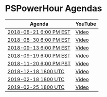 # PSPowerHour Agendas

| Agenda | YouTube |
| ------ | ------- |
| [2018-08-21 6:00 PM EST](materials/2018-08-21) | [Video](https://www.youtube.com/watch?v=fDQvdIEda_c) |
| [2018-08-30 6:00 PM EST](materials/2018-08-30) | [Video](https://www.youtube.com/watch?v=3Yq4sVWJrWo) |
| [2018-09-13 6:00 PM EST](materials/2018-09-13) | [Video](https://www.youtube.com/watch?v=sRdoCrA-PnU) |
| [2018-09-19 6:00 PM EST](materials/2018-09-19) | [Video](https://www.youtube.com/watch?v=UTuwnDtaTWQ) |
| [2018-11-20 6:00 PM PST](materials/2018-11-20) | [Video](https://www.youtube.com/watch?v=kt-nrHbgTns) |
| [2018-12-18 1800 UTC](materials/2018-12-18) | [Video](https://www.youtube.com/watch?v=iGEFqRLwdzg) |
| [2019-02-18 1800 UTC](materials/2019-02-18) | [Video](https://www.youtube.com/watch?v=7uYDux0HJ7w) |
| [2019-02-25 1800 UTC](materials/2019-02-25) | [Video]() |